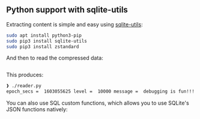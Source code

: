 
## Python support with sqlite-utils

Extracting content is simple and easy using [sqlite-utils](https://sqlite-utils.readthedocs.io/en/stable/):

```bash
sudo apt install python3-pip
sudo pip3 install sqlite-utils
sudo pip3 install zstandard
```

And then to read the compressed data:

```python
```

This produces:

```bash
❱ ./reader.py
epoch_secs =  1603055625 level =  10000 message =  debugging is fun!!! 2020-10-18T21:13:45.317090Z
```

You can also use SQL custom functions, which allows you to use SQLite's JSON functions natively:

```python

```
